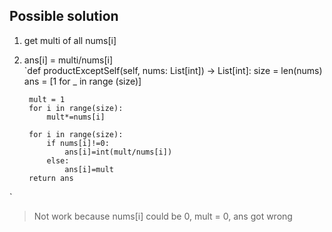 ## Possible solution
1. get multi of all nums[i]
2. ans[i] = multi/nums[i]  
`def productExceptSelf(self, nums: List[int]) -> List[int]:
        size = len(nums)
        ans = [1 for _ in range (size)]
        
        mult = 1
        for i in range(size):
            mult*=nums[i]
        
        for i in range(size):
            if nums[i]!=0:
                ans[i]=int(mult/nums[i])
            else:
                ans[i]=mult
        return ans
`
>Not work because nums[i] could be 0, mult = 0, ans got wrong
